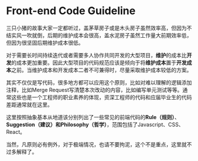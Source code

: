 Front-end Code Guideline
========================

三只小猪的故事大家一定都听过，盖茅草房子或是木头房子虽然效率高，但因为不结实风一吹就倒，后期的维护成本会很高，盖水泥房子虽然工作量大前期效率低，但因为很坚固后期维护成本很低。

对于需要长时间持续迭代或者需要多人协作共同开发的大型项目，**维护**的成本比**开发**的成本更加重要。因此大型项目的代码规范应该是倾向于将**维护成本**置于**开发成本**之前。当维护成本和开发成本二者不可兼得时，尽量采取维护成本较低的方案。

其实不仅仅是写代码，很多地方都可以应用这个原则，比如对难以理解的逻辑添加注释，比如Merge Request写清楚本次改动的内容，比如编写单元测试等等。通常这些也是一个工程师的职业素养的体现，资深工程师的代码和应届毕业生的代码差距通常就在这里。

这里按照抽象基本从地道该分别列出了一些常见的前端代码的**Rule（规则）**、**Suggestion（建议）**和**Philosophy（哲学）**，范围包括了Javascript、CSS、React。

当然，凡原则必有例外，对于极端情况，也请不要拘泥，这个不是重点，这里就不过多解释了。
